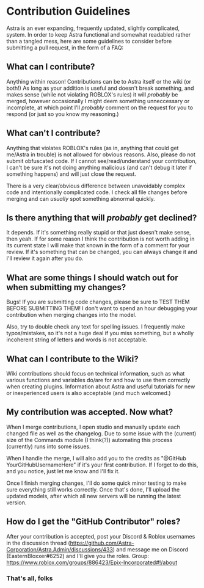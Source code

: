 # Contribution Guidelines

Astra is an ever expanding, frequently updated, slightly complicated, system. In order to keep Astra functional and somewhat readabled rather than a tangled mess, here are some guidelines to consider before submitting a pull request, in the form of a FAQ:

## What can I contribute?

Anything within reason! Contributions can be to Astra itself or the wiki (or both!) As long as your addition is useful and doesn't break something, and makes sense (while not violating ROBLOX's rules) it will *probably* be merged, however occasionally I might deem something unneccessary or incomplete, at which point I'll *probably* comment on the request for you to respond (or just so you know my reasoning.)

## What can't I contribute?

Anything that violates ROBLOX's rules (as in, anything that could get me/Astra in trouble) is not allowed for obvious reasons. Also, please do not submit obfuscated code. If I cannot see/read/understand your contribution, I can't be sure it's not doing anything malicious (and can't debug it later if something happens) and will just close the request.

There is a very clear/obvious difference between unavoidably complex code and intentionally complicated code. I check all file changes before merging and can *usually* spot something abnormal quickly.

## Is there anything that will *probably* get declined?

It depends. If it's something really stupid or that just doesn't make sense, then yeah. If for some reason I think the contribution is not worth adding in its current state I will make that known in the form of a comment for your review. If it's something that can be changed, you can always change it and I'll review it again after you do.

## What are some things I should watch out for when submitting my changes?

Bugs! If you are submitting code changes, please be sure to TEST THEM BEFORE SUBMITTING THEM! I don't want to spend an hour debugging your contribution when merging changes into the model.

Also, try to double check any text for spelling issues. I frequently make typos/mistakes, so it's not a huge deal if you miss something, but a wholly incoherent string of letters and words is not acceptable.

## What can I contribute to the Wiki?

Wiki contributions should focus on technical information, such as what various functions and variables do/are for and how to use them correctly when creating plugins. Information about Astra and useful tutorials for new or inexperienced users is also acceptable (and much welcomed.)

## My contribution was accepted. Now what?

When I merge contributions, I open studio and manually update each changed file as well as the changelog. Due to some issue with the (current) size of the Commands module (I think(?)) automating this process (currently) runs into some issues.

When I handle the merge, I will also add you to the credits as "@GitHub YourGitHubUsernameHere" if it's your first contribution. If I forget to do this, and you notice, just let me know and I'll fix it.

Once I finish merging changes, I'll do some quick minor testing to make sure everything still works correctly. Once that's done, I'll upload the updated models, after which all new servers will be running the latest version.

## How do I get the "GitHub Contributor" roles?

After your contribution is accepted, post your Discord & Roblox usernames in the discussion thread (<https://github.com/Astra-Corporation/Astra.Admin/discussions/433>) and message me on Discord (EasternBloxxer#6252) and I'll give you the roles. Group: <https://www.roblox.com/groups/886423/Epix-Incorporated#!/about>

### That's all, folks
